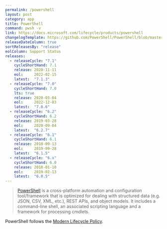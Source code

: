 ```yaml
---
permalink: /powershell
layout: post
category: app
title: PowerShell
command: pwsh -v
link: https://docs.microsoft.com/lifecycle/products/powershell
changelogTemplate: https://github.com/PowerShell/PowerShell/blob/master/CHANGELOG/__CYCLE_SHORT_HAND__.md
releaseDateColumn: true
sortReleasesBy: "release"
eolColumn: Support Status
releases:
  - releaseCycle: "7.1"
    cycleShortHand: 7.1
    release: 2020-11-11
    eol:     2022-02-15
    latest:  "7.1.3"
  - releaseCycle: "7.0"
    cycleShortHand: 7.0
    lts: true
    release: 2020-03-04
    eol:     2022-12-03
    latest:  "7.0.6"
  - releaseCycle: "6.2"
    cycleShortHand: 6.2
    release: 2019-03-28
    eol:     2020-09-04
    latest:  "6.2.7"
  - releaseCycle: "6.1"
    cycleShortHand: 6.1
    release: 2018-09-13
    eol:     2019-09-28
    latest:  "6.1.5"
  - releaseCycle: "6.x"
    cycleShortHand: 6.0
    release: 2018-01-10
    eol:     2019-02-13
    latest:  "6.0.5"
---
```


> [PowerShell](https://aka.ms/powershell)  is a cross-platform automation and configuration tool/framework that is optimized for dealing with structured data (e.g. JSON, CSV, XML, etc.), REST APIs, and object models. It includes a command-line shell, an associated scripting language and a framework for processing cmdlets.

PowerShell follows the [Modern Lifecycle Policy](https://docs.microsoft.com/powershell/scripting/powershell-support-lifecycle).
